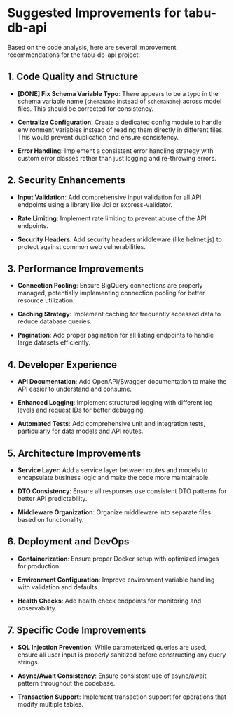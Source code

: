 # Suggested Improvements for tabu-db-api

Based on the code analysis, here are several improvement recommendations for the tabu-db-api project:

## 1. Code Quality and Structure

- **[DONE] Fix Schema Variable Typo**: There appears to be a typo in the schema variable name (`shemaName` instead of `schemaName`) across model files. This should be corrected for consistency.
    
- **Centralize Configuration**: Create a dedicated config module to handle environment variables instead of reading them directly in different files. This would prevent duplication and ensure consistency.
    
- **Error Handling**: Implement a consistent error handling strategy with custom error classes rather than just logging and re-throwing errors.

## 2. Security Enhancements

- **Input Validation**: Add comprehensive input validation for all API endpoints using a library like Joi or express-validator.
    
- **Rate Limiting**: Implement rate limiting to prevent abuse of the API endpoints.
    
- **Security Headers**: Add security headers middleware (like helmet.js) to protect against common web vulnerabilities.

## 3. Performance Improvements

- **Connection Pooling**: Ensure BigQuery connections are properly managed, potentially implementing connection pooling for better resource utilization.
    
- **Caching Strategy**: Implement caching for frequently accessed data to reduce database queries.
    
- **Pagination**: Add proper pagination for all listing endpoints to handle large datasets efficiently.

## 4. Developer Experience

- **API Documentation**: Add OpenAPI/Swagger documentation to make the API easier to understand and consume.
    
- **Enhanced Logging**: Implement structured logging with different log levels and request IDs for better debugging.
    
- **Automated Tests**: Add comprehensive unit and integration tests, particularly for data models and API routes.

## 5. Architecture Improvements

- **Service Layer**: Add a service layer between routes and models to encapsulate business logic and make the code more maintainable.
    
- **DTO Consistency**: Ensure all responses use consistent DTO patterns for better API predictability.
    
- **Middleware Organization**: Organize middleware into separate files based on functionality.

## 6. Deployment and DevOps

- **Containerization**: Ensure proper Docker setup with optimized images for production.
    
- **Environment Configuration**: Improve environment variable handling with validation and defaults.
    
- **Health Checks**: Add health check endpoints for monitoring and observability.

## 7. Specific Code Improvements

- **SQL Injection Prevention**: While parameterized queries are used, ensure all user input is properly sanitized before constructing any query strings.
    
- **Async/Await Consistency**: Ensure consistent use of async/await pattern throughout the codebase.
    
- **Transaction Support**: Implement transaction support for operations that modify multiple tables.

